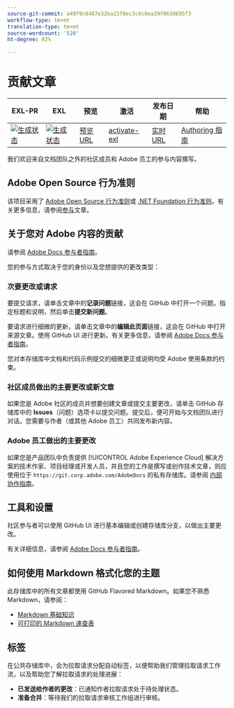 ```yaml
---
source-git-commit: a49f9c8487e32ba23f0ec3c6c0ea39f8638695f3
workflow-type: tm+mt
translation-type: tm+mt
source-wordcount: '520'
ht-degree: 82%

---
```

# 贡献文章

| EXL-PR | EXL | 预览 | 激活 | 发布日期 | 帮助 |
|--- |--- |--- |--- |--- |--- |
| [![生成状态](https://docs.ci.corp.adobe.com/view/exl-pr/job/id-service.en_pr-exl/badge/icon)](https://docs.ci.corp.adobe.com/view/exl-pr/job/id-service.en_pr-exl/lastBuild/) | [![生成状态](https://docs.ci.corp.adobe.com/view/exl-pr/job/id-service.en_exl/lastBuild/badge/icon)](https://docs.ci.corp.adobe.com/view/exl-pr/job/id-service.en_exl/lastBuild/lastBuild) | [预览URL](https://experienceleague.corp.adobe.com/docs/id-service/using/home.html?lang=en) | [activate-exl](https://docs.ci.corp.adobe.com/job/activate-exl/build/) | [实时URL](https://experienceleague.adobe.com/docs/id-service/using/home.html?lang=en) | [Authoring 指南](https://experienceleague.adobe.com/docs/authoring-guide-exl/using/home.html?lang=en) |

我们欢迎来自文档团队之外的社区成员和 Adobe 员工的参与内容撰写。

## Adobe Open Source 行为准则

该项目采用了 [Adobe Open Source 行为准则](code-of-conduct.md)或 [.NET Foundation 行为准则](https://dotnetfoundation.org/code-of-conduct)。有关更多信息，请参阅[参与](contributing.md)文章。

## 关于您对 Adobe 内容的贡献

请参阅 [Adobe Docs 参与者指南](https://docs.adobe.com/help/en/contributor/contributor-guide/introduction.html)。

您的参与方式取决于您的身份以及您想提供的更改类型：

### 次要更改或请求

要提交请求，请单击文章中的&#x200B;**记录问题**&#x200B;链接，这会在 GitHub 中打开一个问题。指定标题和说明，然后单击&#x200B;**提交新问题**。

要请求进行细微的更新，请单击文章中的&#x200B;**编辑此页面**&#x200B;链接，这会在 GitHub 中打开来源文章。使用 GitHub UI 进行更新。有关更多信息，请参阅 [Adobe Docs 参与者指南](https://docs.adobe.com/help/en/contributor/contributor-guide/introduction.html)。

您对本存储库中文档和代码示例提交的细微更正或说明均受 Adobe 使用条款的约束。

### 社区成员做出的主要更改或新文章

如果您是 Adobe 社区的成员并想要创建文章或提交主要更改，请单击 GitHub 存储库中的 **Issues**（问题）选项卡以提交问题。提交后，便可开始与文档团队进行对话。您需要与作者（或其他 Adobe 员工）共同发布新内容。

<!--
If you submit a pull request with significant changes to documentation and code examples, you'll see a message in the pull request asking you to submit an online contribution license agreement (CLA). You must complete the online form before we can review your pull request.
-->

### Adobe 员工做出的主要更改

如果您是产品团队中负责提供 [!UICONTROL Adobe Experience Cloud] 解决方案的技术作家、项目经理或开发人员，并且您的工作是撰写或创作技术文章，则应使用位于 `https://git.corp.adobe.com/AdobeDocs` 的私有存储库。请参阅 [内部协作指南](https://docs.adobe.com/content/help/en/collaborative-doc-instructions/collaboration-guide/home.html)。

<!--Employees from other parts of the Adobe world should use the public repo for minor updates.-->

## 工具和设置

社区参与者可以使用 GitHub UI 进行基本编辑或创建存储库分支，以做出主要更改。

有关详细信息，请参阅 [Adobe Docs 参与者指南](https://docs.adobe.com/help/en/contributor/contributor-guide/introduction.html)。

## 如何使用 Markdown 格式化您的主题

此存储库中的所有文章都使用 GitHub Flavored Markdown。如果您不熟悉 Markdown，请参阅：

* [Markdown 基础知识](https://help.github.com/articles/getting-started-with-writing-and-formatting-on-github/)
* [可打印的 Markdown 速查表](https://guides.github.com/pdfs/markdown-cheatsheet-online.pdf)

## 标签

在公共存储库中，会为拉取请求分配自动标签，以便帮助我们管理拉取请求工作流，以及帮助您了解拉取请求的处理进展：

* **已发送给作者的更改**：已通知作者拉取请求处于待处理状态。
* **准备合并**：等待我们的拉取请求审核工作组进行审核。
